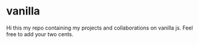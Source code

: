 # vanilla
Hi this my repo containing my projects and collaborations on vanilla js. Feel free to add your two cents.

